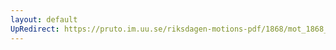```yaml
---
layout: default
UpRedirect: https://pruto.im.uu.se/riksdagen-motions-pdf/1868/mot_1868__ak__160/mot_1868__ak__160-002.pdf
---
```

